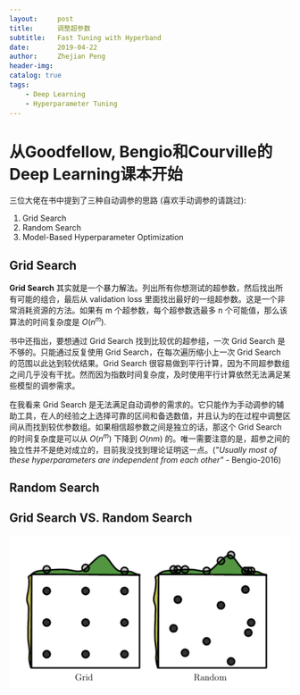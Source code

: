 ```yaml
---
layout:     post
title:      调整超参数
subtitle:   Fast Tuning with Hyperband 
date:       2019-04-22
author:     Zhejian Peng
header-img: 
catalog: true
tags:
    - Deep Learning
    - Hyperparameter Tuning
---
```


<script src='https://cdnjs.cloudflare.com/ajax/libs/mathjax/2.7.5/MathJax.js?config=TeX-MML-AM_CHTML' async></script>

# 从Goodfellow, Bengio和Courville的Deep Learning课本开始

三位大佬在书中提到了三种自动调参的思路 (喜欢手动调参的请跳过):

1. Grid Search
2. Random Search
3. Model-Based Hyperparameter Optimization

## Grid Search
**Grid Search** 其实就是一个暴力解法。列出所有你想测试的超参数，然后找出所有可能的组合，最后从 validation loss 里面找出最好的一组超参数。这是一个非常消耗资源的方法。如果有 m 个超参数，每个超参数选最多 n 个可能值，那么该算法的时间复杂度是 ${O(n^m)}$. 

书中还指出，要想通过 Grid Search 找到比较优的超参组，一次 Grid Search 是不够的。只能通过反复使用 Grid Search，在每次遍历缩小上一次 Grid Search 的范围以此达到较优结果。Grid Search 很容易做到平行计算，因为不同超参数组之间几乎没有干扰。然而因为指数时间复杂度，及时使用平行计算依然无法满足某些模型的调参需求。

在我看来 Grid Search 是无法满足自动调参的需求的。它只能作为手动调参的辅助工具，在人的经验之上选择可靠的区间和备选数值，并且认为的在过程中调整区间从而找到较优参数组。如果相信超参数之间是独立的话，那这个 Grid Search 的时间复杂度是可以从 ${O(n^m)}$ 下降到 ${O(nm)}$ 的。唯一需要注意的是，超参之间的独立性并不是绝对成立的，目前我没找到理论证明这一点。(*"Usually most of these hyperparameters are independent from each other"* - Bengio-2016)

## Random Search

## Grid Search VS. Random Search
![](./img/Grid_Random.png)

